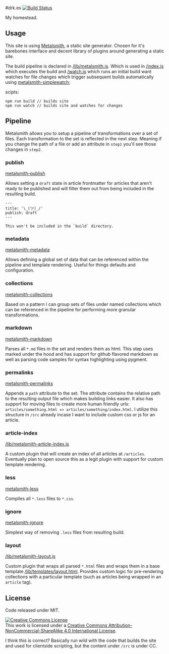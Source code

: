 #drk.es [![Build Status](https://travis-ci.org/derekr/drk.es.svg?branch=master)](https://travis-ci.org/derekr/drk.es)

My homestead.

## Usage

This site is using [Metalsmith](), a static site generator.
Chosen for it's barebones interface and decent library of
plugins around generating a static site.

The build pipeline is declared in [/lib/metalsmith.js](/lib/metalsmith.js). Which is used in
[/index.js](/index.js) which executes the build and [/watch.js](/watch.js) which runs an initial build want watches for file changes which trigger subsequent builds automatically using [metalsmith-simplewatch][simplewatch];

scipts:

```
npm run build // builds site
npm run watch // builds site and watches for changes
```

## Pipeline

Metalsmith allows you to setup a pipeline of transformations over
a set of files. Each transformation to the set is reflected in
the next step. Meaning if you change the path of a file or add an attribute in `step1` you'll see those changes in `step2`.

### publish

[metalsmith-publish][publish]

Allows setting a `draft` state in article frontmatter for articles that aren't ready
to be published and will filter them out from being included in
the resulting build.

```
---
title: ¯\_(ツ)_/¯
publish: draft
---

This won't be included in the `build` directory.
```

### metadata

[metalsmith-metadata][metadata]

Allows defining a global set of data that can be referenced within
the pipeline and template rendering. Useful for things defaults and
configuration.

### collections

[metalsmith-collections][collections]

Based on a pattern I can group sets of files under named collections which can be referenced in the pipeline for performing more granular  
transformations.

### markdown

[metalsmith-markdown][markdown]

Parses all `*.md` files in the set and renders them as html. This
step uses marked under the hood and has support for github flavored
markdown as well as parsing code samples for syntax highlighting using pygment.

### permalinks

[metalsmith-permalinks][permalinks]

Appends a `path` attribute to the set. The attribute contains the relative path to the resulting output file which makes building
links easier. It also has support for moving files to create more human friendly urls: `articles/something.html => articles/something/index.html`. I utilize this structure in `/src` already incase I want to include custom css or js for an article.

### article-index

[/lib/metalsmith-article-index.js](/lib/metalsmith-article-index.js)

A custom plugin that will create an index of all articles at `/articles`. Eventually plan to open source this as a legit plugin
with support for custom template rendering.

### less

[metalsmith-less][less]

Compiles all `*.less` files to `*.css`.

### ignore

[metalsmith-ignore][ignore]

Simplest way of removing `.less` files from resulting build.

### layout

[/lib/metalsmith-layout.js](/lib/metalsmith-layout.js)

Custom plugin that wraps all parsed `*.html` files and wraps them
in a base template [/lib/templates/layout.html](/lib/templates/layout.html). Provides
custom logic for pre-rendering collections with a particular template (such as articles being wrapped in an `article` tag).

## License

Code released under MIT.

<a rel="license" href="http://creativecommons.org/licenses/by-nc-sa/4.0/"><img alt="Creative Commons License" style="border-width:0" src="https://i.creativecommons.org/l/by-nc-sa/4.0/88x31.png" /></a><br />This work is licensed under a <a rel="license" href="http://creativecommons.org/licenses/by-nc-sa/4.0/">Creative Commons Attribution-NonCommercial-ShareAlike 4.0 International License</a>.

I think this is correct? Basically run wild with the code that
builds the site and used for clientside scripting, but the
content under `/src` is under CC.

[metalsmith]: http://www.metalsmith.io (Metalsmith)
[simplewatch]: https://github.com/christophercliff/metalsmith-simplewatch (metalsmith-simplewatch)
[publish]: https://github.com/mikestopcontinues/metalsmith-publish (metalsmith-publish)
[metadata]: https://github.com/segmentio/metalsmith-metadata/blob/master/package.json (metalsmith-metadata)
[collections]: https://github.com/segmentio/metalsmith-collections (metalsmith-collections)
[markdown]: https://github.com/segmentio/metalsmith-markdown (metalsmith-markdown)
[permalinks]: https://github.com/segmentio/metalsmith-permalinks (metalsmith-permalinks)
[less]: https://github.com/christophercliff/metalsmith-less (metalsmith-less)
[ignore]: https://github.com/segmentio/metalsmith-ignore (metalsmith-ignore)
